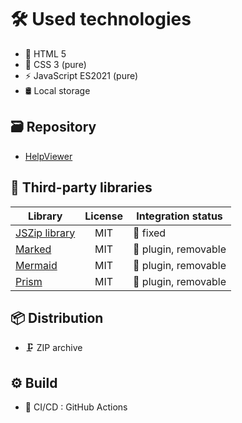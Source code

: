 # 🛠️ Used technologies

- 📄 HTML 5
- 🎨 CSS 3 (pure)
- ⚡ JavaScript ES2021 (pure)
- 🛢️ Local storage

## 🗃️ Repository

- [HelpViewer][HVRepo]

## 🧩 Third-party libraries

| Library | License | Integration status |
| --- | :---: | --- |
| [JSZip library][JSZIP] | MIT | 🔗 fixed |
| [Marked][Marked] | MIT | 🧩 plugin, removable |
| [Mermaid][Mermaid] | MIT | 🧩 plugin, removable |
| [Prism][Prism] | MIT | 🧩 plugin, removable |

## 📦 Distribution

- 🗜️ ZIP archive

## ⚙️ Build

- 🤖 CI/CD : GitHub Actions

[JSZIP]: http://jszip.org/ "JSZip - ZIP files handling"
[Marked]: https://marked.js.org/ "Marked - render Markdown to HTML output"
[Mermaid]: https://mermaid.js.org/ "Mermaid - render graphs from special text definitions"
[Prism]: https://prismjs.com/ "Prism - code listing highlighting"
[HVRepo]: https://github.com/HelpViewer/HelpViewer "HelpViewer"
